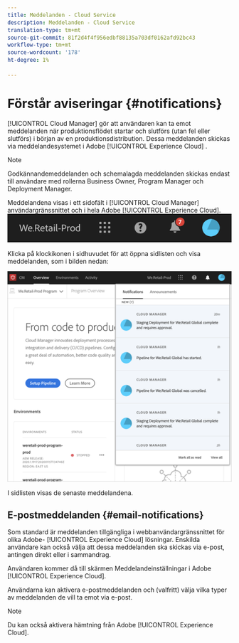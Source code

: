 ```yaml
---
title: Meddelanden - Cloud Service
description: Meddelanden - Cloud Service
translation-type: tm+mt
source-git-commit: 81f2d4f4f956edbf88135a703df0162afd92bc43
workflow-type: tm+mt
source-wordcount: '178'
ht-degree: 1%

---
```



# Förstår aviseringar {#notifications}

[!UICONTROL Cloud Manager] gör att användaren kan ta emot meddelanden när produktionsflödet startar och slutförs (utan fel eller slutförs) i början av en produktionsdistribution. Dessa meddelanden skickas via meddelandesystemet i Adobe [!UICONTROL Experience Cloud] .

>[!NOTE]
>
>Godkännandemeddelanden och schemalagda meddelanden skickas endast till användare med rollerna Business Owner, Program Manager och Deployment Manager.

Meddelandena visas i ett sidofält i [!UICONTROL Cloud Manager] användargränssnittet och i hela Adobe [!UICONTROL Experience Cloud].
![](assets/notify-1.png)

Klicka på klockikonen i sidhuvudet för att öppna sidlisten och visa meddelanden, som i bilden nedan:

![](assets/notify-2.png)

I sidlisten visas de senaste meddelandena.


## E-postmeddelanden {#email-notifications}

Som standard är meddelanden tillgängliga i webbanvändargränssnittet för olika Adobe- [!UICONTROL Experience Cloud] lösningar. Enskilda användare kan också välja att dessa meddelanden ska skickas via e-post, antingen direkt eller i sammandrag.

Användaren kommer då till skärmen Meddelandeinställningar i Adobe [!UICONTROL Experience Cloud].

Användarna kan aktivera e-postmeddelanden och (valfritt) välja vilka typer av meddelanden de vill ta emot via e-post.

>[!NOTE]
>
>Du kan också aktivera hämtning från Adobe [!UICONTROL Experience Cloud].
